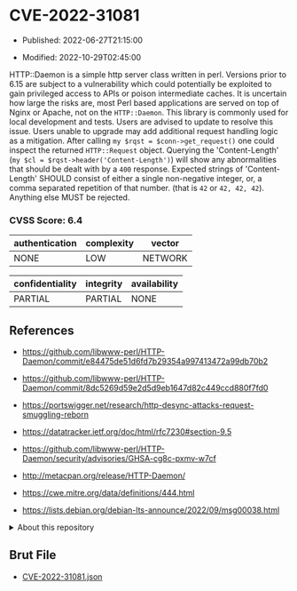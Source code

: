 # CVE-2022-31081

- Published: 2022-06-27T21:15:00

- Modified: 2022-10-29T02:45:00

HTTP::Daemon is a simple http server class written in perl. Versions prior to 6.15 are subject to a vulnerability which could potentially be exploited to gain privileged access to APIs or poison intermediate caches. It is uncertain how large the risks are, most Perl based applications are served on top of Nginx or Apache, not on the `HTTP::Daemon`. This library is commonly used for local development and tests. Users are advised to update to resolve this issue. Users unable to upgrade may add additional request handling logic as a mitigation. After calling `my $rqst = $conn->get_request()` one could inspect the returned `HTTP::Request` object. Querying the 'Content-Length' (`my $cl = $rqst->header('Content-Length')`) will show any abnormalities that should be dealt with by a `400` response. Expected strings of 'Content-Length' SHOULD consist of either a single non-negative integer, or, a comma separated repetition of that number. (that is `42` or `42, 42, 42`). Anything else MUST be rejected.

### CVSS Score: **6.4**

| authentication | complexity | vector |
| --- | --- | --- |
| NONE | LOW | NETWORK |

| confidentiality | integrity | availability |
| --- | --- | --- |
| PARTIAL | PARTIAL | NONE |

## References

* https://github.com/libwww-perl/HTTP-Daemon/commit/e84475de51d6fd7b29354a997413472a99db70b2

* https://github.com/libwww-perl/HTTP-Daemon/commit/8dc5269d59e2d5d9eb1647d82c449ccd880f7fd0

* https://portswigger.net/research/http-desync-attacks-request-smuggling-reborn

* https://datatracker.ietf.org/doc/html/rfc7230#section-9.5

* https://github.com/libwww-perl/HTTP-Daemon/security/advisories/GHSA-cg8c-pxmv-w7cf

* http://metacpan.org/release/HTTP-Daemon/

* https://cwe.mitre.org/data/definitions/444.html

* https://lists.debian.org/debian-lts-announce/2022/09/msg00038.html

<details>
<summary>About this repository</summary> 

  This repository is part of the project [Live Hack CVE](https://github.com/Live-Hack-CVE). Main website can be found [www.live-hack.org](https://www.live-hack.org) 
  
  Made by [Sn0wAlice](https://github.com/Sn0wAlice) for the people that care about security and need to have a feed of the latest CVEs. Hope you enjoy it, don't forget to star the repo and follow me on [Twitter](https://twitter.com/Sn0wAlice) and [Github](https://github.com/Sn0wAlice). And that is my [personnal website](https://www.alice-snow.me/)

  - [Home Page](https://github.com/Live-Hack-CVE)
  - [Framework](https://github.com/Live-Hack-CVE/cve-framework)
  - [CVE database](https://github.com/Live-Hack-CVE/full_database)
  - [Changelog](https://github.com/Live-Hack-CVE/Changelog)
</details>

## Brut File

* [CVE-2022-31081.json](https://raw.githubusercontent.com/Live-Hack-CVE/full_database/main/cves/2022/CVE-2022-31081.json)

